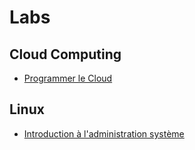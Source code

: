 # Labs

## Cloud Computing

* [Programmer le Cloud](./cloud/programmer-le-cloud.md)

## Linux

* [Introduction à l'administration système](./linux/introduction-administration-linux.md)
